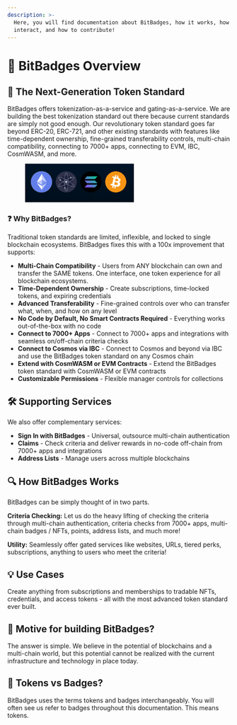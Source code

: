 ```yaml
---
description: >-
  Here, you will find documentation about BitBadges, how it works, how to
  interact, and how to contribute!
---
```


# 👋 BitBadges Overview

## 🚀 The Next-Generation Token Standard

BitBadges offers tokenization-as-a-service and gating-as-a-service. We are building the best tokenization standard out there because current standards are simply not good enough. Our revolutionary token standard goes far beyond ERC-20, ERC-721, and other existing standards with features like time-dependent ownership, fine-grained transferability controls, multi-chain compatibility, connecting to 7000+ apps, connecting to EVM, IBC, CosmWASM, and more.

<div data-full-width="false"><figure><img src=".gitbook/assets/image (8) (1) (1) (1) (1).png" alt=""><figcaption></figcaption></figure></div>

### ❓ Why BitBadges?

Traditional token standards are limited, inflexible, and locked to single blockchain ecosystems. BitBadges fixes this with a 100x improvement that supports:

* **Multi-Chain Compatibility** - Users from ANY blockchain can own and transfer the SAME tokens. One interface, one token experience for all blockchain ecosystems.
* **Time-Dependent Ownership** - Create subscriptions, time-locked tokens, and expiring credentials
* **Advanced Transferability** - Fine-grained controls over who can transfer what, when, and how on any level
* **No Code by Default, No Smart Contracts Required** - Everything works out-of-the-box with no code
* **Connect to 7000+ Apps** - Connect to 7000+ apps and integrations with seamless on/off-chain criteria checks
* **Connect to Cosmos via IBC** - Connect to Cosmos and beyond via IBC and use the BitBadges token standard on any Cosmos chain
* **Extend with CosmWASM or EVM Contracts** - Extend the BitBadges token standard with CosmWASM or EVM contracts
* **Customizable Permissions** - Flexible manager controls for collections

## 🛠️ Supporting Services

We also offer complementary services:

* **Sign In with BitBadges** - Universal, outsource multi-chain authentication
* **Claims** - Check criteria and deliver rewards in no-code off-chain from 7000+ apps and integrations
* **Address Lists** - Manage users across multiple blockchains

## 🔍 How BitBadges Works

BitBadges can be simply thought of in two parts.

**Criteria Checking:** Let us do the heavy lifting of checking the criteria through multi-chain authentication, criteria checks from 7000+ apps, multi-chain badges / NFTs, points, address lists, and much more!

**Utility:** Seamlessly offer gated services like websites, URLs, tiered perks, subscriptions, anything to users who meet the criteria!

## 💡 Use Cases

Create anything from subscriptions and memberships to tradable NFTs, credentials, and access tokens - all with the most advanced token standard ever built.

## 🤔 Motive for building BitBadges?

The answer is simple. We believe in the potential of blockchains and a multi-chain world, but this potential cannot be realized with the current infrastructure and technology in place today.

## 🤖 Tokens vs Badges?

BitBadges uses the terms tokens and badges interchangeably. You will often see us refer to badges throughout this documentation. This means tokens.
